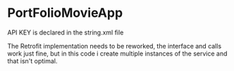# PortFolioMovieApp

API KEY is declared in the string.xml file

The Retrofit implementation needs to be reworked, the interface and calls work just fine, but in this code i create multiple instances of the service and that isn't optimal.
